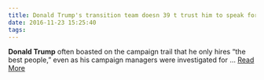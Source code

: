 ```yaml
---
title: Donald Trump's transition team doesn 39 t trust him to speak for himself
date: 2016-11-23 15:25:40
tags:
---
```

<b>Donald Trump</b> often boasted on the campaign trail that he only hires “the best people,” even as his campaign managers were investigated for&nbsp;...
[Read More](http://www.salon.com/2016/11/22/donald-trumps-transition-team-doesnt-trust-him-to-speak-for-himself/)